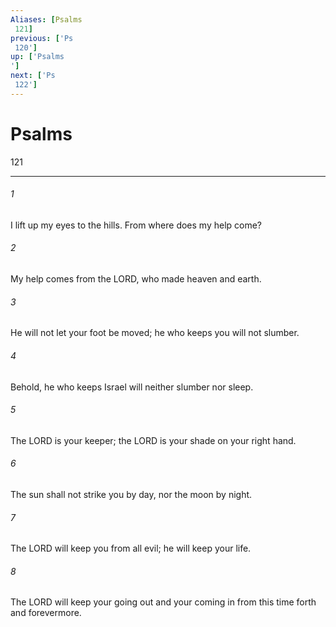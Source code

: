 ```yaml
---
Aliases: [Psalms 121]
previous: ['Ps 120']
up: ['Psalms']
next: ['Ps 122']
---
```

# Psalms 121

***
 

###### 1 
I lift up my eyes to the hills.  From where does my help come?   

###### 2 
My help comes from the LORD,  who made heaven and earth.  

###### 3 
He will not let your foot be moved;  he who keeps you will not slumber.   

###### 4 
Behold, he who keeps Israel  will neither slumber nor sleep.  

###### 5 
The LORD is your keeper;  the LORD is your shade on your right hand.   

###### 6 
The sun shall not strike you by day,  nor the moon by night.  

###### 7 
The LORD will keep you from all evil;  he will keep your life.   

###### 8 
The LORD will keep  your going out and your coming in  from this time forth and forevermore.
